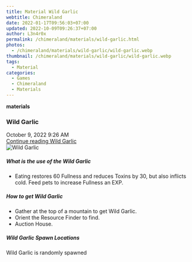 ```yaml
---
title: Material Wild Garlic
webtitle: Chimeraland
date: 2022-01-17T09:56:03+07:00
updated: 2022-10-09T09:26:37+07:00
author: L3n4r0x
permalink: /chimeraland/materials/wild-garlic.html
photos:
  - /chimeraland/materials/wild-garlic/wild-garlic.webp
thumbnail: /chimeraland/materials/wild-garlic/wild-garlic.webp
tags:
  - Material
categories:
  - Games
  - Chimeraland
  - Materials
---
```


<section id="bootstrap-wrapper">
  <link
    rel="stylesheet"
    href="https://cdn.statically.io/gh/dimaslanjaka/Web-Manajemen/40ac3225/css/bootstrap-4.5-wrapper.css"
  />
  <div
    class="row g-0 border rounded overflow-hidden flex-md-row mb-4 shadow-sm position-relative"
  >
    <div class="col p-4 d-flex flex-column position-static">
      <strong class="d-inline-block mb-2 text-success">materials</strong>
      <h3 class="mb-0">Wild Garlic</h3>
      <div class="mb-1 text-muted">October 9, 2022 9:26 AM</div>
      <a href="#" class="stretched-link d-none">Continue reading Wild Garlic</a>
    </div>
    <div class="col-auto d-none d-lg-block">
      <img
        src="/chimeraland/materials/wild-garlic/wild-garlic.webp"
        alt="Wild Garlic"
      />
    </div>
  </div>
  <div class="row">
    <div class="col-lg-6 col-12 mb-2">
      <div class="card">
        <div class="card-body">
          <h5 class="card-title">What is the use of the Wild Garlic</h5>
          <div class="card-text">
            <ul>
              <li>
                Eating restores 60 Fullness and reduces Toxins by 30, but also
                inflicts cold. Feed pets to increase Fullness an EXP.
              </li>
            </ul>
          </div>
        </div>
      </div>
    </div>
    <div class="col-lg-6 col-12 mb-2">
      <div class="card">
        <div class="card-body">
          <h5 class="card-title">How to get Wild Garlic</h5>
          <div class="card-text">
            <ul>
              <li>Gather at the top of a mountain to get Wild Garlic.</li>
              <li>Orient the Resource Finder to find.</li>
              <li>Auction House.</li>
            </ul>
          </div>
        </div>
      </div>
    </div>
    <div class="col-12 mb-2">
      <h5>Wild Garlic Spawn Locations</h5>
      <p>Wild Garlic is randomly spawned</p>
    </div>
  </div>
</section>